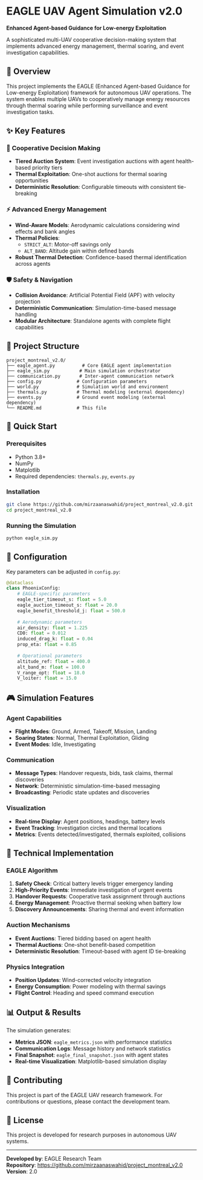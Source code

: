 # EAGLE UAV Agent Simulation v2.0

**Enhanced Agent-based Guidance for Low-energy Exploitation**

A sophisticated multi-UAV cooperative decision-making system that implements advanced energy management, thermal soaring, and event investigation capabilities.

## 🚁 Overview

This project implements the EAGLE (Enhanced Agent-based Guidance for Low-energy Exploitation) framework for autonomous UAV operations. The system enables multiple UAVs to cooperatively manage energy resources through thermal soaring while performing surveillance and event investigation tasks.

## ✨ Key Features

### 🎯 **Cooperative Decision Making**
- **Tiered Auction System**: Event investigation auctions with agent health-based priority tiers
- **Thermal Exploitation**: One-shot auctions for thermal soaring opportunities
- **Deterministic Resolution**: Configurable timeouts with consistent tie-breaking

### ⚡ **Advanced Energy Management**
- **Wind-Aware Models**: Aerodynamic calculations considering wind effects and bank angles
- **Thermal Policies**: 
  - `STRICT_ALT`: Motor-off savings only
  - `ALT_BAND`: Altitude gain within defined bands
- **Robust Thermal Detection**: Confidence-based thermal identification across agents

### 🛡️ **Safety & Navigation**
- **Collision Avoidance**: Artificial Potential Field (APF) with velocity projection
- **Deterministic Communication**: Simulation-time-based message handling
- **Modular Architecture**: Standalone agents with complete flight capabilities

## 📁 Project Structure

```
project_montreal_v2.0/
├── eagle_agent.py          # Core EAGLE agent implementation
├── eagle_sim.py           # Main simulation orchestrator
├── communication.py       # Inter-agent communication network
├── config.py             # Configuration parameters
├── world.py              # Simulation world and environment
├── thermals.py           # Thermal modeling (external dependency)
├── events.py             # Ground event modeling (external dependency)
└── README.md             # This file
```

## 🚀 Quick Start

### Prerequisites
- Python 3.8+
- NumPy
- Matplotlib
- Required dependencies: `thermals.py`, `events.py`

### Installation
```bash
git clone https://github.com/mirzaanaswahid/project_montreal_v2.0.git
cd project_montreal_v2.0
```

### Running the Simulation
```bash
python eagle_sim.py
```

## 🔧 Configuration

Key parameters can be adjusted in `config.py`:

```python
@dataclass
class PhoenixConfig:
    # EAGLE-specific parameters
    eagle_tier_timeout_s: float = 5.0
    eagle_auction_timeout_s: float = 20.0
    eagle_benefit_threshold_j: float = 500.0
    
    # Aerodynamic parameters
    air_density: float = 1.225
    CD0: float = 0.012
    induced_drag_k: float = 0.04
    prop_eta: float = 0.85
    
    # Operational parameters
    altitude_ref: float = 400.0
    alt_band_m: float = 100.0
    V_range_opt: float = 18.0
    V_loiter: float = 15.0
```

## 🎮 Simulation Features

### **Agent Capabilities**
- **Flight Modes**: Ground, Armed, Takeoff, Mission, Landing
- **Soaring States**: Normal, Thermal Exploitation, Gliding
- **Event Modes**: Idle, Investigating

### **Communication**
- **Message Types**: Handover requests, bids, task claims, thermal discoveries
- **Network**: Deterministic simulation-time-based messaging
- **Broadcasting**: Periodic state updates and discoveries

### **Visualization**
- **Real-time Display**: Agent positions, headings, battery levels
- **Event Tracking**: Investigation circles and thermal locations
- **Metrics**: Events detected/investigated, thermals exploited, collisions

## 🔬 Technical Implementation

### **EAGLE Algorithm**
1. **Safety Check**: Critical battery levels trigger emergency landing
2. **High-Priority Events**: Immediate investigation of urgent events
3. **Handover Requests**: Cooperative task assignment through auctions
4. **Energy Management**: Proactive thermal seeking when battery low
5. **Discovery Announcements**: Sharing thermal and event information

### **Auction Mechanisms**
- **Event Auctions**: Tiered bidding based on agent health
- **Thermal Auctions**: One-shot benefit-based competition
- **Deterministic Resolution**: Timeout-based with agent ID tie-breaking

### **Physics Integration**
- **Position Updates**: Wind-corrected velocity integration
- **Energy Consumption**: Power modeling with thermal savings
- **Flight Control**: Heading and speed command execution

## 📊 Output & Results

The simulation generates:
- **Metrics JSON**: `eagle_metrics.json` with performance statistics
- **Communication Logs**: Message history and network statistics
- **Final Snapshot**: `eagle_final_snapshot.json` with agent states
- **Real-time Visualization**: Matplotlib-based simulation display

## 🤝 Contributing

This project is part of the EAGLE UAV research framework. For contributions or questions, please contact the development team.

## 📄 License

This project is developed for research purposes in autonomous UAV systems.

---

**Developed by**: EAGLE Research Team  
**Repository**: https://github.com/mirzaanaswahid/project_montreal_v2.0  
**Version**: 2.0 